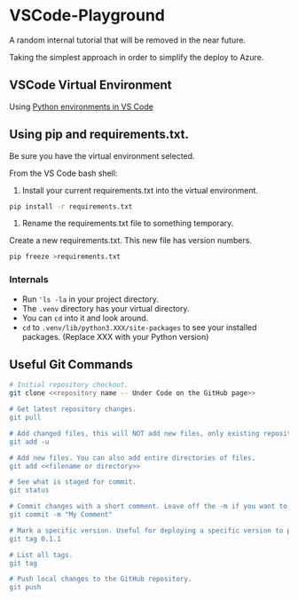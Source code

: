 # VSCode-Playground

A random internal tutorial that will be removed in the near future.

Taking the simplest approach in order to simplify the deploy to Azure.

## VSCode Virtual Environment

Using [Python environments in VS Code](https://code.visualstudio.com/docs/python/environments)

## Using pip and requirements.txt.

Be sure you have the virtual environment selected.

From the VS Code bash shell:

1. Install your current requirements.txt into the virtual environment.

```bash
pip install -r requirements.txt
```

1. Rename the requirements.txt file to something temporary.

Create a new requirements.txt. This new file has version numbers.

```bash
pip freeze >requirements.txt
```

### Internals

- Run `'ls -la` in your project directory.
- The `.venv` directory has your virtual directory.
- You can `cd` into it and look around.
- `cd` to `.venv/lib/python3.XXX/site-packages` to see your installed packages.
    (Replace XXX with your Python version)

## Useful Git Commands

```bash
# Initial repository checkout.
git clone <<repository name -- Under Code on the GitHub page>>

# Get latest repository changes.
git pull

# Add changed files, this will NOT add new files, only existing repository files that have changed.
git add -u

# Add new files. You can also add entire directories of files.
git add <<filename or directory>>

# See what is staged for commit.
git status

# Commit changes with a short comment. Leave off the -m if you want to leave a detailed commit comment.
git commit -m "My Comment"

# Mark a specific version. Useful for deploying a specific version to production.
git tag 0.1.1

# List all tags.
git tag

# Push local changes to the GitHub repository.
git push
```

